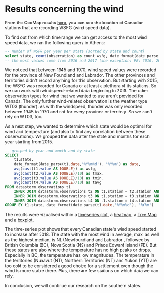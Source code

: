 # Results concerning the wind

From the GeoMap results [here](GeoMap_2022-11-26T02_48_09.pdf), you can see the location of Canadian stations that are recording WSFG (wind speed data). 

To find out from which time range we can get access to the most wind speed data, we ran the following query in Athena:
```sql
-- number of WSFG per year per state (sorted by state and count)
select state, count(observation) as count_wsfg, date_format(date_parse(date,'%Y%m%d'), '%Y') as year from datastorm.observations where observation = 'WSFG' group by state, observation, date_format(date_parse(date,'%Y%m%d'), '%Y') order by state, count_wsfg desc, year
-- the most values come from 2016 and 2017 (one exception: PE: 2016, 2020, 2017). The collection started in 2015. Exception: NL (1950-1970)
```
We noticed that between 1945 and 1970, wind speed values were recorded for the province of New Foundland and Labrador. The other provinces and territories didn't record anything for this observation.
But starting with 2015, the WSFG was recorded for Canada or at least a plethora of its stations. So we can work with windspeed-related data beginning in 2015.
The other observation types for wind that we wanted to use aren't provided for Canada. The only further wind-related observation is the weather type WT03 (thunder). 
As with the windspeed, thunder was only recorded between 1945 to 1970 and not for every province or territory. So we can't rely on WT03, too.

As a next step, we wanted to determine which state would be optimal for wind and temperature (and also to find any correlation between these observations).
We grouped the data after the state and months for each year starting from 2015. 

```sql
-- grouped by year and month and by state
SELECT
    t1.state,
    date_format(date_parse(t1.date,'%Y%m%d'), '%Y%m') as date,
    avg(cast(t1.value AS DOUBLE)) as wsfg,
    avg(cast(t2.value AS DOUBLE)/10) as tmax,
    avg(cast(t3.value AS DOUBLE)/10) as tmin,
    avg(cast(t4.value AS DOUBLE)/10) as tavg
FROM datastorm.observations t1
    INNER JOIN datastorm.observations t2 ON t1.station = t2.station AND t1.date = t2.date AND t2.observation = 'TMAX'
    INNER JOIN datastorm.observations t3 ON t1.station = t3.station AND t1.date = t3.date AND t1.observation = 'WSFG' AND t3.observation = 'TMIN'
    INNER JOIN datastorm.observations t4 ON t1.station = t4.station AND t1.date = t4.date AND t4.observation = 'TAVG'
GROUP BY t1.state, date_format(date_parse(t1.date,'%Y%m%d'), '%Y%m')
```
The results were vizualised within a [timeseries plot](timeseries_state_2022-11-26T21_56_13.pdf), a [heatmap](heatmap_2022-11-26T22_21_32.pdf), a [Tree Map](heatmap_2022-11-26T22_21_32.pdf) and a [boxplot](BoxPlots_2022-11-26T02_45_38.pdf).

The time-series plot shows that every Canadian state's wind speed started to increase after 2018.
The state with the most wind in average, max, as well as the highest median, is NL (Newfoundland and Labrador), followed by British Columbia (BC), Nova Scotia (NS) and Prince Edward Island (PE).
But these states are also where the temperature has no high peaks or drops. Especially in BC, the temperature has low magnitudes.
The temperature in the territories (Nunavut (NT), Northern Territories (NT) and Yukon (YT)) are too cold to be considered a good choice for a settlement even though the wind is more stable there. Plus, there are few stations on which data we can rely.

In conclusion, we will continue our research on the southern states.


